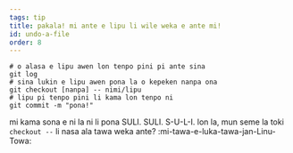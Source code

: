 ```yaml
---
tags: tip
title: pakala! mi ante e lipu li wile weka e ante mi!
id: undo-a-file
order: 8
---
```


```git
# o alasa e lipu awen lon tenpo pini pi ante sina
git log
# sina lukin e lipu awen pona la o kepeken nanpa ona
git checkout [nanpa] -- nimi/lipu
# lipu pi tenpo pini li kama lon tenpo ni
git commit -m "pona!"
```

mi kama sona e ni la ni li pona SULI. SULI. S-U-L-I. lon la, mun seme la toki `checkout --` li nasa ala tawa weka ante? :mi-tawa-e-luka-tawa-jan-Linu-Towa:
